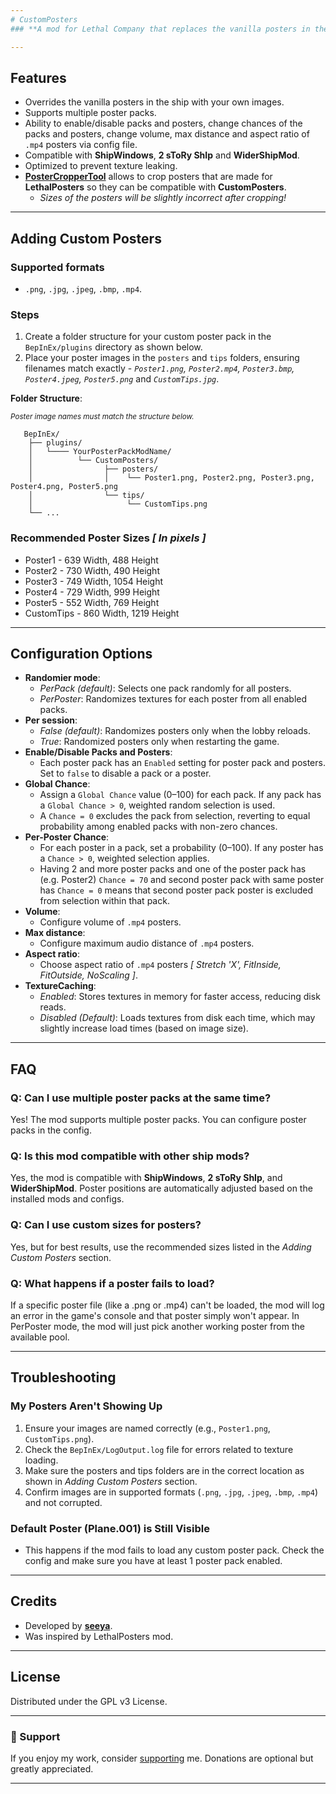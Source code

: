 ```yaml
---
# CustomPosters
### **A mod for Lethal Company that replaces the vanilla posters in the ship with custom posters added by user.**

---
```


## Features

- Overrides the vanilla posters in the ship with your own images.
- Supports multiple poster packs. 
- Ability to enable/disable packs and posters, change chances of the packs and posters, change volume, max distance and aspect ratio of `.mp4` posters via config file.
- Compatible with **ShipWindows**, **2 sToRy ShIp** and **WiderShipMod**.
- Optimized to prevent texture leaking.
- [**PosterCropperTool**](https://github.com/se3ya/PosterCropperTool) allows to crop posters that are made for **LethalPosters** so they can be compatible with **CustomPosters**.
  - *Sizes of the posters will be slightly incorrect after cropping!*

---

## Adding Custom Posters
### Supported formats
- `.png`, `.jpg`, `.jpeg`, `.bmp`, `.mp4`.
### Steps
1. Create a folder structure for your custom poster pack in the `BepInEx/plugins` directory as shown below.
2. Place your poster images in the `posters` and `tips` folders, ensuring filenames match exactly - *`Poster1.png`, `Poster2.mp4`, `Poster3.bmp`, `Poster4.jpeg`, `Poster5.png`* and *`CustomTips.jpg`*.

**Folder Structure**:
_<p><small>Poster image names must match the structure below.</small></p>_



   
       BepInEx/
        ├── plugins/
        │   └──── YourPosterPackModName/
        │          └── CustomPosters/
        │                ├── posters/
        │                │    └── Poster1.png, Poster2.png, Poster3.png, Poster4.png, Poster5.png
        │                └── tips/
        │                     └── CustomTips.png
        └── ...                  

### Recommended Poster Sizes *[ In pixels ]*
- Poster1 - 639 Width, 488 Height
- Poster2 - 730 Width, 490 Height
- Poster3 - 749 Width, 1054 Height
- Poster4 - 729 Width, 999 Height
- Poster5 - 552 Width, 769 Height
- CustomTips - 860 Width, 1219 Height
---

## Configuration Options

- **Randomier mode**:
  - *PerPack (default)*: Selects one pack randomly for all posters.
  - *PerPoster*: Randomizes textures for each poster from all enabled packs.
- **Per session**:
  - *False (default)*: Randomizes posters only when the lobby reloads.
  - *True*: Randomized posters only when restarting the game.
- **Enable/Disable Packs and Posters**:
  - Each poster pack has an `Enabled` setting for poster pack and posters. Set to `false` to disable a pack or a poster.
- **Global Chance**:
  - Assign a `Global Chance` value (0–100) for each pack. If any pack has a `Global Chance > 0`, weighted random selection is used.
  - A `Chance = 0` excludes the pack from selection, reverting to equal probability among enabled packs with non-zero chances.
- **Per-Poster Chance**:
  - For each poster in a pack, set a probability (0–100). If any poster has a `Chance > 0`, weighted selection applies.
  - Having 2 and more poster packs and one of the poster pack has (e.g. Poster2) `Chance = 70` and second poster pack with same poster has `Chance = 0` means that second poster pack poster is excluded from selection within that pack.
- **Volume**:
  - Configure volume of `.mp4` posters.
- **Max distance**:
  - Configure maximum audio distance of `.mp4` posters.
- **Aspect ratio**:
  - Choose aspect ratio of `.mp4` posters *[ Stretch 'X', FitInside, FitOutside, NoScaling ]*.
- **TextureCaching**:
  - *Enabled*: Stores textures in memory for faster access, reducing disk reads.
  - *Disabled (Default)*: Loads textures from disk each time, which may slightly increase load times (based on image size).

---

## FAQ

### **Q: Can I use multiple poster packs at the same time?**
Yes! The mod supports multiple poster packs. You can configure poster packs in the config.

### **Q: Is this mod compatible with other ship mods?**
Yes, the mod is compatible with **ShipWindows**, **2 sToRy ShIp**, and **WiderShipMod**. Poster positions are automatically adjusted based on the installed mods and configs.

### **Q: Can I use custom sizes for posters?**
Yes, but for best results, use the recommended sizes listed in the *Adding Custom Posters* section.

### **Q: What happens if a poster fails to load?**
If a specific poster file (like a .png or .mp4) can't be loaded, the mod will log an error in the game's console and that poster simply won't appear.
In PerPoster mode, the mod will just pick another working poster from the available pool.

---

## Troubleshooting
### My Posters Aren't Showing Up
1. Ensure your images are named correctly (e.g., `Poster1.png`, `CustomTips.png`).
2. Check the `BepInEx/LogOutput.log` file for errors related to texture loading.
3. Make sure the posters and tips folders are in the correct location as shown in *Adding Custom Posters* section.
4. Confirm images are in supported formats (`.png`, `.jpg`, `.jpeg`, `.bmp`, `.mp4`) and not corrupted.

### Default Poster (Plane.001) is Still Visible
- This happens if the mod fails to load any custom poster pack. Check the config and make sure you have at least 1 poster pack enabled.

---

## Credits

- Developed by **[seeya](https://thunderstore.io/c/lethal-company/p/seechela/)**.
- Was inspired by LethalPosters mod.

---

## License
Distributed under the GPL v3 License.

---

### 💖 Support
If you enjoy my work, consider [supporting](https://www.buymeacoffee.com/see_ya) me. Donations are optional but greatly appreciated.

---
